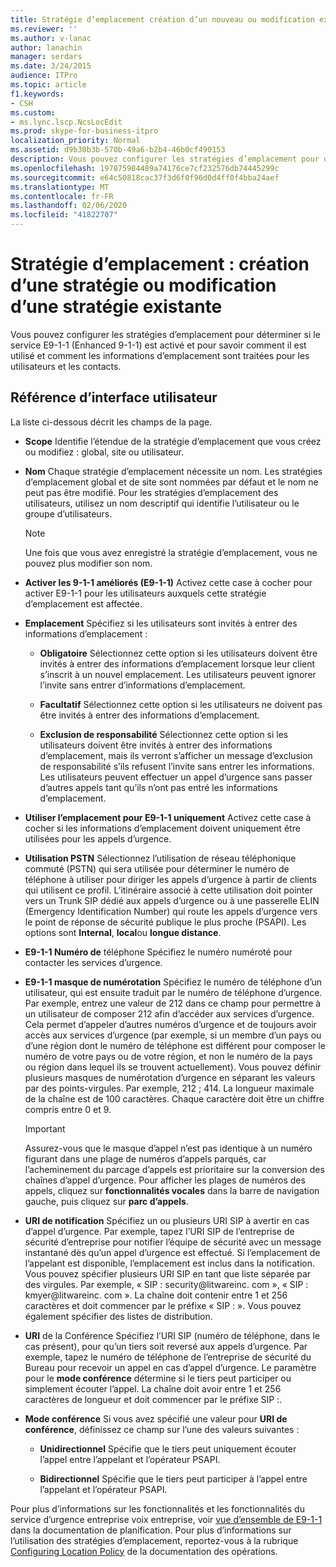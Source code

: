 ```yaml
---
title: Stratégie d’emplacement création d’un nouveau ou modification existante
ms.reviewer: ''
ms.author: v-lanac
author: lanachin
manager: serdars
ms.date: 3/24/2015
audience: ITPro
ms.topic: article
f1.keywords:
- CSH
ms.custom:
- ms.lync.lscp.NcsLocEdit
ms.prod: skype-for-business-itpro
localization_priority: Normal
ms.assetid: d9b30b3b-570b-49a6-b2b4-46b0cf490153
description: Vous pouvez configurer les stratégies d’emplacement pour déterminer si le service E9-1-1 (Enhanced 9-1-1) est activé et pour savoir comment il est utilisé et comment les informations d’emplacement sont traitées pour les utilisateurs et les contacts.
ms.openlocfilehash: 197875984489a74176ce7cf232576db74445299c
ms.sourcegitcommit: e64c50818cac37f3d6f0f96d0d4ff0f4bba24aef
ms.translationtype: MT
ms.contentlocale: fr-FR
ms.lasthandoff: 02/06/2020
ms.locfileid: "41822707"
---
```

# <a name="location-policy-create-new-or-edit-existing"></a>Stratégie d’emplacement : création d’une stratégie ou modification d’une stratégie existante

Vous pouvez configurer les stratégies d’emplacement pour déterminer si le service E9-1-1 (Enhanced 9-1-1) est activé et pour savoir comment il est utilisé et comment les informations d’emplacement sont traitées pour les utilisateurs et les contacts.

## <a name="ui-reference"></a>Référence d’interface utilisateur

La liste ci-dessous décrit les champs de la page.

- **Scope** Identifie l’étendue de la stratégie d’emplacement que vous créez ou modifiez : global, site ou utilisateur.

- **Nom** Chaque stratégie d’emplacement nécessite un nom. Les stratégies d’emplacement global et de site sont nommées par défaut et le nom ne peut pas être modifié. Pour les stratégies d’emplacement des utilisateurs, utilisez un nom descriptif qui identifie l’utilisateur ou le groupe d’utilisateurs.

    > [!NOTE]
    > Une fois que vous avez enregistré la stratégie d’emplacement, vous ne pouvez plus modifier son nom.

- **Activer les 9-1-1 améliorés (E9-1-1)** Activez cette case à cocher pour activer E9-1-1 pour les utilisateurs auxquels cette stratégie d’emplacement est affectée.

- **Emplacement** Spécifiez si les utilisateurs sont invités à entrer des informations d’emplacement :

  - **Obligatoire** Sélectionnez cette option si les utilisateurs doivent être invités à entrer des informations d’emplacement lorsque leur client s’inscrit à un nouvel emplacement. Les utilisateurs peuvent ignorer l’invite sans entrer d’informations d’emplacement.

  - **Facultatif** Sélectionnez cette option si les utilisateurs ne doivent pas être invités à entrer des informations d’emplacement.

  - **Exclusion de responsabilité** Sélectionnez cette option si les utilisateurs doivent être invités à entrer des informations d’emplacement, mais ils verront s’afficher un message d’exclusion de responsabilité s’ils refusent l’invite sans entrer les informations. Les utilisateurs peuvent effectuer un appel d’urgence sans passer d’autres appels tant qu’ils n’ont pas entré les informations d’emplacement.

- **Utiliser l’emplacement pour E9-1-1 uniquement** Activez cette case à cocher si les informations d’emplacement doivent uniquement être utilisées pour les appels d’urgence.

- **Utilisation PSTN** Sélectionnez l’utilisation de réseau téléphonique commuté (PSTN) qui sera utilisée pour déterminer le numéro de téléphone à utiliser pour diriger les appels d’urgence à partir de clients qui utilisent ce profil. L’itinéraire associé à cette utilisation doit pointer vers un Trunk SIP dédié aux appels d’urgence ou à une passerelle ELIN (Emergency Identification Number) qui route les appels d’urgence vers le point de réponse de sécurité publique le plus proche (PSAPI). Les options sont **Internal**, **local**ou **longue distance**.

- **E9-1-1 Numéro de** téléphone Spécifiez le numéro numéroté pour contacter les services d’urgence.

- **E9-1-1 masque de numérotation** Spécifiez le numéro de téléphone d’un utilisateur, qui est ensuite traduit par le numéro de téléphone d’urgence. Par exemple, entrez une valeur de 212 dans ce champ pour permettre à un utilisateur de composer 212 afin d’accéder aux services d’urgence. Cela permet d’appeler d’autres numéros d’urgence et de toujours avoir accès aux services d’urgence (par exemple, si un membre d’un pays ou d’une région dont le numéro de téléphone est différent pour composer le numéro de votre pays ou de votre région, et non le numéro de la pays ou région dans lequel ils se trouvent actuellement). Vous pouvez définir plusieurs masques de numérotation d’urgence en séparant les valeurs par des points-virgules. Par exemple, 212 ; 414. La longueur maximale de la chaîne est de 100 caractères. Chaque caractère doit être un chiffre compris entre 0 et 9.

    > [!IMPORTANT]
    > Assurez-vous que le masque d’appel n’est pas identique à un numéro figurant dans une plage de numéros d’appels parqués, car l’acheminement du parcage d’appels est prioritaire sur la conversion des chaînes d’appel d’urgence. Pour afficher les plages de numéros des appels, cliquez sur **fonctionnalités vocales** dans la barre de navigation gauche, puis cliquez sur **parc d’appels**.

- **URI de notification** Spécifiez un ou plusieurs URI SIP à avertir en cas d’appel d’urgence. Par exemple, tapez l’URI SIP de l’entreprise de sécurité d’entreprise pour notifier l’équipe de sécurité avec un message instantané dès qu’un appel d’urgence est effectué. Si l’emplacement de l’appelant est disponible, l’emplacement est inclus dans la notification. Vous pouvez spécifier plusieurs URI SIP en tant que liste séparée par des virgules. Par exemple, « SIP : security@litwareinc. com », « SIP : kmyer@litwareinc. com ». La chaîne doit contenir entre 1 et 256 caractères et doit commencer par le préfixe « SIP : ». Vous pouvez également spécifier des listes de distribution.

- **URI** de la Conférence Spécifiez l’URI SIP (numéro de téléphone, dans le cas présent), pour qu’un tiers soit reversé aux appels d’urgence. Par exemple, tapez le numéro de téléphone de l’entreprise de sécurité du Bureau pour recevoir un appel en cas d’appel d’urgence. Le paramètre pour le **mode conférence** détermine si le tiers peut participer ou simplement écouter l’appel. La chaîne doit avoir entre 1 et 256 caractères de longueur et doit commencer par le préfixe SIP :.

- **Mode conférence** Si vous avez spécifié une valeur pour **URI de conférence**, définissez ce champ sur l’une des valeurs suivantes :

  - **Unidirectionnel** Spécifie que le tiers peut uniquement écouter l’appel entre l’appelant et l’opérateur PSAPI.

  - **Bidirectionnel** Spécifie que le tiers peut participer à l’appel entre l’appelant et l’opérateur PSAPI.

Pour plus d’informations sur les fonctionnalités et les fonctionnalités du service d’urgence entreprise voix entreprise, voir [vue d’ensemble de E9-1-1](https://technet.microsoft.com/library/c01e6774-bc9f-4c5b-a60b-478b7317b2b7.aspx) dans la documentation de planification. Pour plus d’informations sur l’utilisation des stratégies d’emplacement, reportez-vous à la rubrique [Configuring Location Policy](https://technet.microsoft.com/library/14e41bcb-ea0a-49c2-99b3-1f61fc34416d.aspx) de la documentation des opérations.


